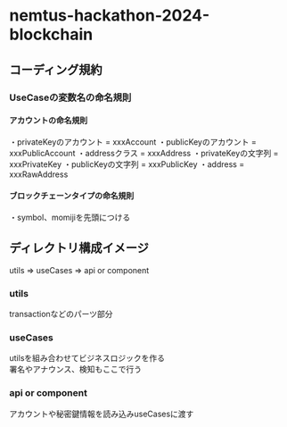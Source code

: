 # nemtus-hackathon-2024-blockchain  
## コーディング規約  
### UseCaseの変数名の命名規則
#### アカウントの命名規則
・privateKeyのアカウント = xxxAccount
・publicKeyのアカウント = xxxPublicAccount
・addressクラス = xxxAddress
・privateKeyの文字列 = xxxPrivateKey
・publicKeyの文字列 = xxxPublicKey
・address = xxxRawAddress
#### ブロックチェーンタイプの命名規則
・symbol、momijiを先頭につける

## ディレクトリ構成イメージ  
utils => useCases => api or component  

### utils
transactionなどのパーツ部分

### useCases
utilsを組み合わせてビジネスロジックを作る  
署名やアナウンス、検知もここで行う

### api or component
アカウントや秘密鍵情報を読み込みuseCasesに渡す